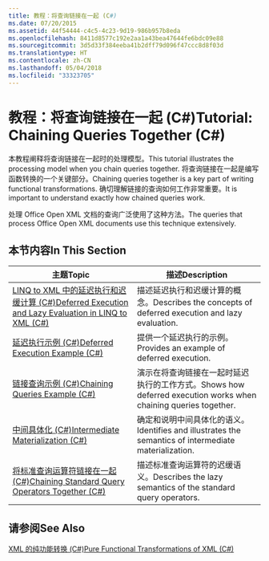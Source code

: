 ```yaml
---
title: 教程：将查询链接在一起 (C#)
ms.date: 07/20/2015
ms.assetid: 44f54444-c4c5-4c23-9d19-986b957b8eda
ms.openlocfilehash: 8411d8577c192e2aa1a43bea47644fe6bdc09e88
ms.sourcegitcommit: 3d5d33f384eeba41b2dff79d096f47ccc8d8f03d
ms.translationtype: HT
ms.contentlocale: zh-CN
ms.lasthandoff: 05/04/2018
ms.locfileid: "33323705"
---
```

# <a name="tutorial-chaining-queries-together-c"></a><span data-ttu-id="c8b3b-102">教程：将查询链接在一起 (C#)</span><span class="sxs-lookup"><span data-stu-id="c8b3b-102">Tutorial: Chaining Queries Together (C#)</span></span>
<span data-ttu-id="c8b3b-103">本教程阐释将查询链接在一起时的处理模型。</span><span class="sxs-lookup"><span data-stu-id="c8b3b-103">This tutorial illustrates the processing model when you chain queries together.</span></span> <span data-ttu-id="c8b3b-104">将查询链接在一起是编写函数转换的一个关键部分。</span><span class="sxs-lookup"><span data-stu-id="c8b3b-104">Chaining queries together is a key part of writing functional transformations.</span></span> <span data-ttu-id="c8b3b-105">确切理解链接的查询如何工作非常重要。</span><span class="sxs-lookup"><span data-stu-id="c8b3b-105">It is important to understand exactly how chained queries work.</span></span>  
  
 <span data-ttu-id="c8b3b-106">处理 Office Open XML 文档的查询广泛使用了这种方法。</span><span class="sxs-lookup"><span data-stu-id="c8b3b-106">The queries that process Office Open XML documents use this technique extensively.</span></span>  
  
## <a name="in-this-section"></a><span data-ttu-id="c8b3b-107">本节内容</span><span class="sxs-lookup"><span data-stu-id="c8b3b-107">In This Section</span></span>  
  
|<span data-ttu-id="c8b3b-108">主题</span><span class="sxs-lookup"><span data-stu-id="c8b3b-108">Topic</span></span>|<span data-ttu-id="c8b3b-109">描述</span><span class="sxs-lookup"><span data-stu-id="c8b3b-109">Description</span></span>|  
|-----------|-----------------|  
|[<span data-ttu-id="c8b3b-110">LINQ to XML 中的延迟执行和迟缓计算 (C#)</span><span class="sxs-lookup"><span data-stu-id="c8b3b-110">Deferred Execution and Lazy Evaluation in LINQ to XML (C#)</span></span>](../../../../csharp/programming-guide/concepts/linq/deferred-execution-and-lazy-evaluation-in-linq-to-xml.md)|<span data-ttu-id="c8b3b-111">描述延迟执行和迟缓计算的概念。</span><span class="sxs-lookup"><span data-stu-id="c8b3b-111">Describes the concepts of deferred execution and lazy evaluation.</span></span>|  
|[<span data-ttu-id="c8b3b-112">延迟执行示例 (C#)</span><span class="sxs-lookup"><span data-stu-id="c8b3b-112">Deferred Execution Example (C#)</span></span>](../../../../csharp/programming-guide/concepts/linq/deferred-execution-example.md)|<span data-ttu-id="c8b3b-113">提供一个延迟执行的示例。</span><span class="sxs-lookup"><span data-stu-id="c8b3b-113">Provides an example of deferred execution.</span></span>|  
|[<span data-ttu-id="c8b3b-114">链接查询示例 (C#)</span><span class="sxs-lookup"><span data-stu-id="c8b3b-114">Chaining Queries Example (C#)</span></span>](../../../../csharp/programming-guide/concepts/linq/chaining-queries-example.md)|<span data-ttu-id="c8b3b-115">演示在将查询链接在一起时延迟执行的工作方式。</span><span class="sxs-lookup"><span data-stu-id="c8b3b-115">Shows how deferred execution works when chaining queries together.</span></span>|  
|[<span data-ttu-id="c8b3b-116">中间具体化 (C#)</span><span class="sxs-lookup"><span data-stu-id="c8b3b-116">Intermediate Materialization (C#)</span></span>](../../../../csharp/programming-guide/concepts/linq/intermediate-materialization.md)|<span data-ttu-id="c8b3b-117">确定和说明中间具体化的语义。</span><span class="sxs-lookup"><span data-stu-id="c8b3b-117">Identifies and illustrates the semantics of intermediate materialization.</span></span>|  
|[<span data-ttu-id="c8b3b-118">将标准查询运算符链接在一起 (C#)</span><span class="sxs-lookup"><span data-stu-id="c8b3b-118">Chaining Standard Query Operators Together (C#)</span></span>](../../../../csharp/programming-guide/concepts/linq/chaining-standard-query-operators-together.md)|<span data-ttu-id="c8b3b-119">描述标准查询运算符的迟缓语义。</span><span class="sxs-lookup"><span data-stu-id="c8b3b-119">Describes the lazy semantics of the standard query operators.</span></span>|  
  
## <a name="see-also"></a><span data-ttu-id="c8b3b-120">请参阅</span><span class="sxs-lookup"><span data-stu-id="c8b3b-120">See Also</span></span>  
 [<span data-ttu-id="c8b3b-121">XML 的纯功能转换 (C#)</span><span class="sxs-lookup"><span data-stu-id="c8b3b-121">Pure Functional Transformations of XML (C#)</span></span>](../../../../csharp/programming-guide/concepts/linq/pure-functional-transformations-of-xml.md)
